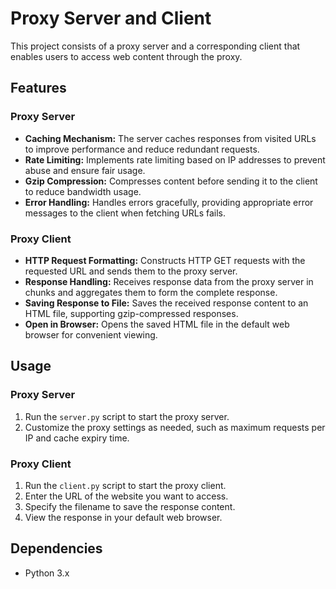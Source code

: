 # Proxy Server and Client

This project consists of a proxy server and a corresponding client that enables users to access web content through the proxy.

## Features

### Proxy Server
- **Caching Mechanism:** The server caches responses from visited URLs to improve performance and reduce redundant requests.
- **Rate Limiting:** Implements rate limiting based on IP addresses to prevent abuse and ensure fair usage.
- **Gzip Compression:** Compresses content before sending it to the client to reduce bandwidth usage.
- **Error Handling:** Handles errors gracefully, providing appropriate error messages to the client when fetching URLs fails.

### Proxy Client
- **HTTP Request Formatting:** Constructs HTTP GET requests with the requested URL and sends them to the proxy server.
- **Response Handling:** Receives response data from the proxy server in chunks and aggregates them to form the complete response.
- **Saving Response to File:** Saves the received response content to an HTML file, supporting gzip-compressed responses.
- **Open in Browser:** Opens the saved HTML file in the default web browser for convenient viewing.

## Usage

### Proxy Server
1. Run the `server.py` script to start the proxy server.
2. Customize the proxy settings as needed, such as maximum requests per IP and cache expiry time.

### Proxy Client
1. Run the `client.py` script to start the proxy client.
2. Enter the URL of the website you want to access.
3. Specify the filename to save the response content.
4. View the response in your default web browser.

## Dependencies
- Python 3.x


